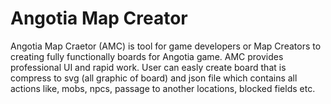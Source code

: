 # Angotia Map Creator

Angotia Map Craetor (AMC) is tool for game developers or Map Creators to creating fully functionally boards for Angotia game. AMC provides professional UI and rapid work. User can easly create board that is compress to svg (all graphic of board) and json file which contains all actions like, mobs, npcs, passage to another locations, blocked fields etc.

